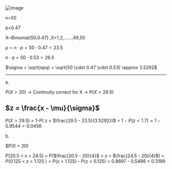 ![image](https://github.com/user-attachments/assets/232b82bc-6b94-4c09-95c7-a75a34e922eb)

n=50

p=0.47

X~Binomial(50,0.47) ,X=1,2,......,49,50

$\mu = n \cdot p = 50 \cdot 0.47 = 23.5$

$n \cdot q = 50 \cdot 0.53 = 26.5$

$\sigma = \sqrt{npq} = \sqrt{50 \cdot 0.47 \cdot 0.53} \approx 3.5292$

- - -
a.

$P(X > 30)$ → Continuity correct for X → $P(X > 29.5)$

## $z = \frac{x - \mu}{\sigma}$

$P(X > 29.5)$ = 1-P( z < $\frac{29.5 - 23.5}{3.5292})$ = $1- P ( z < 1.7 ) = 1 - 0.9544 = 0.0456$

b.

$P(X > 20)



P(20.5 < x < 24.5) = P($\frac{20.5 - 20}{4}$ < z < $\frac{24.5 - 20}{4}$) = P(0.125 < z < 1.125 ) = P(z < 1.125) - P(z < 0.125) = 0.8697 - 0.5498 = 0.3199
